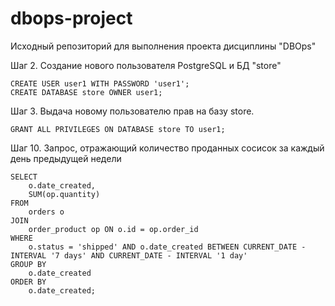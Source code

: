 # dbops-project
Исходный репозиторий для выполнения проекта дисциплины "DBOps"

Шаг 2. Создание нового пользователя PostgreSQL и БД "store"

    CREATE USER user1 WITH PASSWORD 'user1';
    CREATE DATABASE store OWNER user1;

Шаг 3. Выдача новому пользователю прав на базу store.

    GRANT ALL PRIVILEGES ON DATABASE store TO user1;

Шаг 10. Запрос, отражающий количество проданных сосисок за каждый день предыдущей недели

    SELECT 
        o.date_created,
        SUM(op.quantity)
    FROM 
        orders o
    JOIN 
        order_product op ON o.id = op.order_id
    WHERE 
        o.status = 'shipped' AND o.date_created BETWEEN CURRENT_DATE - INTERVAL '7 days' AND CURRENT_DATE - INTERVAL '1 day'
    GROUP BY 
        o.date_created
    ORDER BY 
        o.date_created;
